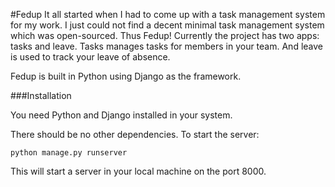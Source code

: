 #Fedup 
It all started when I had to come up with a task management system for my work. I just could not find a decent minimal task management system which was open-sourced. Thus Fedup! Currently the project has two apps: tasks and leave. Tasks manages tasks for members in your team. And leave is used to track your leave of absence.

Fedup is built in Python using Django as the framework.

###Installation

You need Python and Django installed in your system.

There should be no other dependencies. To start the server:

    python manage.py runserver

This will start a server in your local machine on the port 8000.
